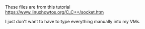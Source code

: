 These files are from this tutorial
https://www.linuxhowtos.org/C_C++/socket.htm

I just don't want to have to type everything manually into my VMs.
